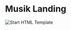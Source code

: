 <h1><strong>Musik Landing</strong></h1>

<p>
	<img src="https://i.ibb.co/9t6ys9S/bg.png" alt="Start HTML Template">
</p>



